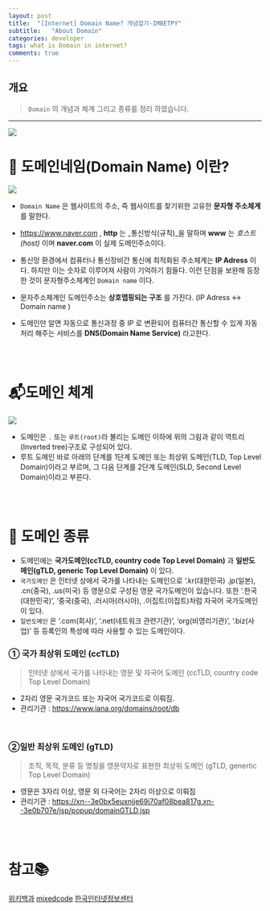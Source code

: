 ```yaml
---
layout: post
title:  "[Internet] Domain Name? 개념잡기-IMBETPY"
subtitle:   "About Domain"
categories: developer
tags: what is Domain in internet?
comments: true
---
```

## 개요
> `Domain` 의 개념과 체계 그리고 종류를 정리 하였습니다.

---


![](https://images.velog.io/images/doomchit_3/post/92731a47-c7f0-435f-97be-6c32597aa039/bitcoin-domains.jpg)

# 🏡 도메인네임(Domain Name) 이란?

![](https://images.velog.io/images/doomchit_3/post/4a97780b-488a-46af-9c9c-cb717d28d82d/do1.jpg)

- `Domain Name` 은 웹사이트의 주소, 즉 웹사이트를 찾기위한 고유한 **문자형 주소체계** 를 말한다.

- https://www.naver.com , **http** 는 _통신방식(규칙)_을 말하며 **www** 는 _호스트(host)_ 이며 **naver.com** 이 실제 도메인주소이다.

- 통신망 환경에서 컴퓨터나 통신장비간 통신에 최적화된 주소체계는 **IP Adress** 이다. 하지만 이는 숫자로 이루어져 사람이 기억하기 힘들다. 이런 단점을 보완해 등장한 것이 문자형주소체계인 `Domain name` 이다.

- 문자주소체계인 도메인주소는 **상호맵핑되는 구조** 를 가진다. (IP Adress ↔ Domain name )

- 도메인만 알면 자동으로 통신과정 중 IP 로 변환되어 컴퓨터간 통신할 수 있게 자동처리 해주는 서비스를 **DNS(Domain Name Service)** 라고한다.

<br/>
<br/>

# 📬도메인 체계

![](https://images.velog.io/images/doomchit_3/post/0cdd0ebd-f8d1-48b1-912c-4e675df60b64/do2.gif)

- 도메인은 `.` 또는 `루트(root)`라 불리는 도메인 이하에 위의 그림과 같이 역트리(Inverted tree)구조로 구성되어 있다.
- 루트 도메인 바로 아래의 단계를 1단계 도메인 또는 최상위 도메인(TLD, Top Level Domain)이라고 부르며, 그 다음 단계를 2단계 도메인(SLD, Second Level Domain)이라고 부른다.

<br/>
<br/>

# 🎈 도메인 종류
- 도메인에는 **국가도메인(ccTLD, country code Top Level Domain)** 과 **일반도메인(gTLD, generic Top Level Domain)** 이 있다.
- `국가도메인` 은 인터넷 상에서 국가를 나타내는 도메인으로 ‘.kr(대한민국) .jp(일본), .cn(중국), .us(미국) 등 영문으로 구성된 영문 국가도메인이 있습니다. 또한 ‘.한국(대한민국)’, ‘중국(중국), .러시아(러시아), .이집트(이집트)처럼 자국어 국가도메인이 있다.
- `일반도메인` 은 ‘.com(회사)’, ‘.net(네트워크 관련기관)’, ‘org(비영리기관)’, ‘.biz(사업)’ 등 등록인의 특성에 따라 사용할 수 있는 도메인이다.

### ① 국가 최상위 도메인 (ccTLD)

> 인터넷 상에서 국가를 나타내는 영문 및 자국어 도메인 (ccTLD, country code Top Level Domain)

- 2자리 영문 국가코드 또는 자국어 국가코드로 이뤄짐.
- 관리기관 : https://www.iana.org/domains/root/db

<br/>

### ②일반 최상위 도메인 (gTLD)

> 조직, 목적, 분류 등 명칭을 영문약자로 표현한 최상위 도메인 (gTLD, genertic Top Level Domain) 

- 영문은 3자리 이상, 영문 외 다국어는 2자리 이상으로 이뤄짐
- 관리기관 : https://xn--3e0bx5euxnjje69i70af08bea817g.xn--3e0b707e/jsp/popup/domainGTLD.jsp

<br/>
<br/>

# 참고📚
[위키백과](https://ko.wikipedia.org/wiki/%EB%8F%84%EB%A9%94%EC%9D%B8_%EB%84%A4%EC%9E%84)
[mixedcode](http://mixedcode.com/Article/Index?aidx=1050)
[한국인터넷정보센터](https://xn--3e0bx5euxnjje69i70af08bea817g.xn--3e0b707e/jsp/resources/domainInfo/domainInfo.jsp)